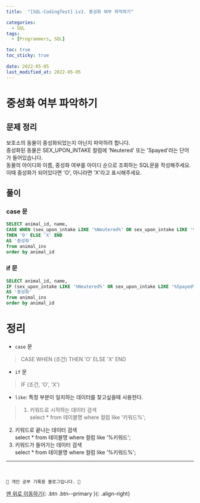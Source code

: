 ```yaml
---
title:  "[SQL-CodingTest] Lv2. 중성화 여부 파악하기"

categories:
  - SQL
tags:
  - [Programmers, SQL]

toc: true
toc_sticky: true
 
date: 2022-05-05
last_modified_at: 2022-05-05
---
```


# 중성화 여부 파악하기
## 문제 정리
보호소의 동물이 중성화되었는지 아닌지 파악하려 합니다. <br>
중성화된 동물은 SEX_UPON_INTAKE 컬럼에 'Neutered' 또는 'Spayed'라는 단어가 들어있습니다. <br>
동물의 아이디와 이름, 중성화 여부를 아이디 순으로 조회하는 SQL문을 작성해주세요. <br>
이때 중성화가 되어있다면 'O', 아니라면 'X'라고 표시해주세요.
## 풀이
### case 문
```sql
SELECT animal_id, name, 
CASE WHEN (sex_upon_intake LIKE '%Neutered%' OR sex_upon_intake LIKE '%Spayed%') 
THEN 'O' ELSE 'X' END 
AS '중성화'
from animal_ins
order by animal_id
```
### if 문
```sql
SELECT animal_id, name, 
IF (sex_upon_intake LIKE '%Neutered%' OR sex_upon_intake LIKE '%Spayed%', 'O', 'X') 
AS '중성화'
from animal_ins
order by animal_id
```
# 정리
- `case` 문
> CASE WHEN (조건) THEN 'O' ELSE 'X' END

- `if` 문
> IF (조건, 'O', 'X')

- `like`: 특정 부분이 일치하는 데이터를 찾고싶을때 사용한다.
>1. 키워드로 시작하는 데이터 검색<br>
select * from 테이블명 where 컬럼 like '키워드%';<br>
2. 키워드로 끝나는 데이터 검색<br>
select * from 테이블명 where 컬럼 like '%키워드';<br>
3. 키워드가 들어가는 데이터 검색<br>
select * from 테이블명 where 컬럼 like '%키워드%';



***
<br>

    💛 개인 공부 기록용 블로그입니다. 👻

[맨 위로 이동하기](#){: .btn .btn--primary }{: .align-right}